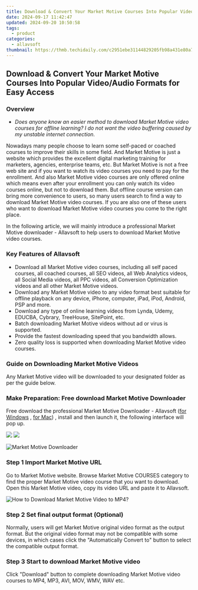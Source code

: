 ```yaml
---
title: Download & Convert Your Market Motive Courses Into Popular Video/Audio Formats for Easy Access
date: 2024-09-17 11:42:47
updated: 2024-09-20 10:50:58
tags:
  - product
categories:
  - allavsoft
thumbnail: https://thmb.techidaily.com/c2951ebe31144829205fb98a431e80a75ca2ddbe52aaeee27f66a87ef9a85b88.jpg
---
```


## Download & Convert Your Market Motive Courses Into Popular Video/Audio Formats for Easy Access

### Overview

* _Does anyone know an easier method to download Market Motive video courses for offline learning? I do not want the video buffering caused by my unstable internet connection._

Nowadays many people choose to learn some self-paced or coached courses to improve their skills in some field. And Market Motive is just a website which provides the excellent digital marketing training for marketers, agencies, enterprise teams, etc. But Market Motive is not a free web site and if you want to watch its video courses you need to pay for the enrollment. And also Market Motive video courses are only offered online which means even after your enrollment you can only watch its video courses online, but not to download them. But offline course version can bring more convenience to users, so many users search to find a way to download Market Motive video courses. If you are also one of these users who want to download Market Motive video courses you come to the right place.

In the following article, we will mainly introduce a professional Market Motive downloader - Allavsoft to help users to download Market Motive video courses.

### Key Features of Allavsoft

* Download all Market Motive video courses, including all self paced courses, all coached courses, all SEO videos, all Web Analytics videos, all Social Media videos, all PPC videos, all Conversion Optimization videos and all other Market Motive videos.
* Download any Market Motive video to any video format best suitable for offline playback on any device, iPhone, computer, iPad, iPod, Android, PSP and more.
* Download any type of online learning videos from Lynda, Udemy, EDUCBA, Cybrary, TreeHouse, SitePoint, etc.
* Batch downloading Market Motive videos without ad or virus is supported.
* Provide the fastest downloading speed that you bandwidth allows.
* Zero quality loss is supported when downloading Market Motive video courses.

### Guide on Downloading Market Motive Videos

Any Market Motive video will be downloaded to your designated folder as per the guide below.

### Make Preparation: Free download Market Motive Downloader

Free download the professional Market Motive Downloader - Allavsoft ([for Windows](https://tools.techidaily.com/allavsoft/products/) , [for Mac](https://tools.techidaily.com/allavsoft/products/)) , install and then launch it, the following interface will pop up.

[![](https://www.allavsoft.com/how-to/../images/how-to/free-download-win.jpg)](https://tools.techidaily.com/allavsoft/products/) [![](https://www.allavsoft.com/how-to/../images/how-to/free-download-mac.jpg)](https://tools.techidaily.com/allavsoft/products/)

![Market Motive Downloader](https://www.allavsoft.com/how-to/../images/allavsoft/screen-shot-600.jpg)

### Step 1 Import Market Motive URL

Go to Market Motive website. Browse Market Motive COURSES category to find the proper Market Motive video course that you want to download. Open this Market Motive video, copy its video URL and paste it to Allavsoft.

![How to Download Market Motive Video to MP4?](https://www.allavsoft.com/how-to/../images/how-to/download-rtmp-video/download-rtmp-video.jpg)

### Step 2 Set final output format (Optional)

Normally, users will get Market Motive original video format as the output format. But the original video format may not be compatible with some devices, in which cases click the "Automatically Convert to" button to select the compatible output format.

### Step 3 Start to download Market Motive video

Click "Download" button to complete downloading Market Motive video courses to MP4, MP3, AVI, MOV, WMV, WAV etc.

<ins class="adsbygoogle"
     style="display:block"
     data-ad-format="autorelaxed"
     data-ad-client="ca-pub-7571918770474297"
     data-ad-slot="1223367746"></ins>



<ins class="adsbygoogle"
     style="display:block"
     data-ad-client="ca-pub-7571918770474297"
     data-ad-slot="8358498916"
     data-ad-format="auto"
     data-full-width-responsive="true"></ins>
